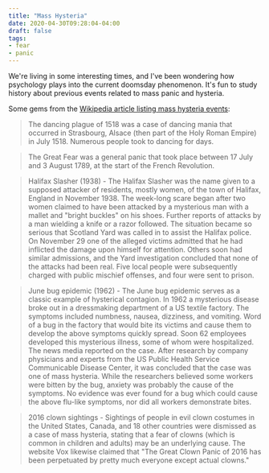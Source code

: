 ```yaml
---
title: "Mass Hysteria"
date: 2020-04-30T09:28:04-04:00
draft: false
tags:
- fear
- panic
---
```


We're living in some interesting times, and I've been wondering how psychology plays into the current doomsday phenomenon. It's fun to study history about previous events related to mass panic and hysteria.

Some gems from the [Wikipedia article listing mass hysteria events](https://en.wikipedia.org/wiki/List_of_mass_hysteria_cases):

> The dancing plague of 1518 was a case of dancing mania that occurred in Strasbourg, Alsace (then part of the Holy Roman Empire) in July 1518. Numerous people took to dancing for days.

> The Great Fear was a general panic that took place between 17 July and 3 August 1789, at the start of the French Revolution.

> Halifax Slasher (1938) - The Halifax Slasher was the name given to a supposed attacker of residents, mostly women, of the town of Halifax, England in November 1938. The week-long scare began after two women claimed to have been attacked by a mysterious man with a mallet and "bright buckles" on his shoes. Further reports of attacks by a man wielding a knife or a razor followed. The situation became so serious that Scotland Yard was called in to assist the Halifax police. On November 29 one of the alleged victims admitted that he had inflicted the damage upon himself for attention. Others soon had similar admissions, and the Yard investigation concluded that none of the attacks had been real. Five local people were subsequently charged with public mischief offenses, and four were sent to prison.

> June bug epidemic (1962) - The June bug epidemic serves as a classic example of hysterical contagion. In 1962 a mysterious disease broke out in a dressmaking department of a US textile factory. The symptoms included numbness, nausea, dizziness, and vomiting. Word of a bug in the factory that would bite its victims and cause them to develop the above symptoms quickly spread. Soon 62 employees developed this mysterious illness, some of whom were hospitalized. The news media reported on the case. After research by company physicians and experts from the US Public Health Service Communicable Disease Center, it was concluded that the case was one of mass hysteria. While the researchers believed some workers were bitten by the bug, anxiety was probably the cause of the symptoms. No evidence was ever found for a bug which could cause the above flu-like symptoms, nor did all workers demonstrate bites.

> 2016 clown sightings - Sightings of people in evil clown costumes in the United States, Canada, and 18 other countries were dismissed as a case of mass hysteria, stating that a fear of clowns (which is common in children and adults) may be an underlying cause. The website Vox likewise claimed that "The Great Clown Panic of 2016 has been perpetuated by pretty much everyone except actual clowns."
